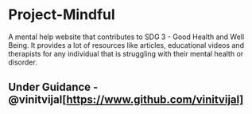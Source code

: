 # Project-Mindful
A mental help website that contributes to SDG 3 - Good Health and Well Being. It provides a lot of resources like articles, educational videos and therapists for any individual that is struggling with their mental health or disorder.
## Under Guidance - @vinitvijal[https://www.github.com/vinitvijal]
